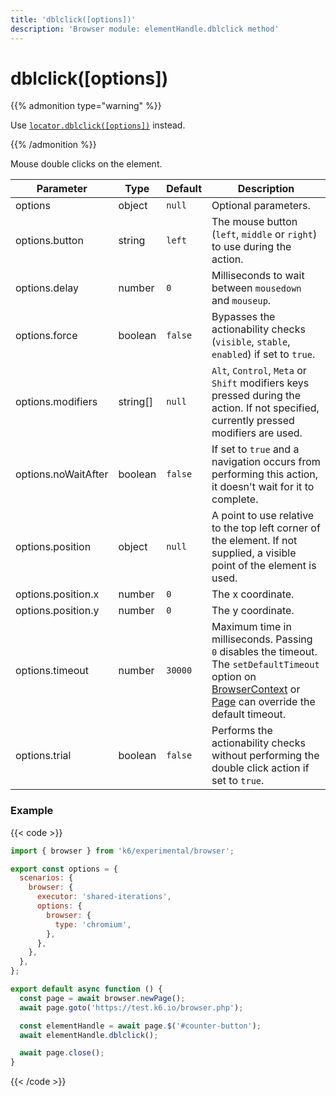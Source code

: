 ```yaml
---
title: 'dblclick([options])'
description: 'Browser module: elementHandle.dblclick method'
---
```


# dblclick([options])

{{% admonition type="warning" %}}

Use [`locator.dblclick([options])`](https://grafana.com/docs/k6/<K6_VERSION>/javascript-api/k6-experimental/browser/locator/dblclick/) instead.

{{% /admonition %}}

Mouse double clicks on the element.

<TableWithNestedRows>

| Parameter           | Type     | Default | Description                                                                                                                                                                                                                                                                                                                                            |
| ------------------- | -------- | ------- | ------------------------------------------------------------------------------------------------------------------------------------------------------------------------------------------------------------------------------------------------------------------------------------------------------------------------------------------------------ |
| options             | object   | `null`  | Optional parameters.                                                                                                                                                                                                                                                                                                                                   |
| options.button      | string   | `left`  | The mouse button (`left`, `middle` or `right`) to use during the action.                                                                                                                                                                                                                                                                               |
| options.delay       | number   | `0`     | Milliseconds to wait between `mousedown` and `mouseup`.                                                                                                                                                                                                                                                                                                |
| options.force       | boolean  | `false` | Bypasses the actionability checks (`visible`, `stable`, `enabled`) if set to `true`.                                                                                                                                                                                                                                                                   |
| options.modifiers   | string[] | `null`  | `Alt`, `Control`, `Meta` or `Shift` modifiers keys pressed during the action. If not specified, currently pressed modifiers are used.                                                                                                                                                                                                                  |
| options.noWaitAfter | boolean  | `false` | If set to `true` and a navigation occurs from performing this action, it doesn't wait for it to complete.                                                                                                                                                                                                                                              |
| options.position    | object   | `null`  | A point to use relative to the top left corner of the element. If not supplied, a visible point of the element is used.                                                                                                                                                                                                                                |
| options.position.x  | number   | `0`     | The x coordinate.                                                                                                                                                                                                                                                                                                                                      |
| options.position.y  | number   | `0`     | The y coordinate.                                                                                                                                                                                                                                                                                                                                      |
| options.timeout     | number   | `30000` | Maximum time in milliseconds. Passing `0` disables the timeout. The `setDefaultTimeout` option on [BrowserContext](https://grafana.com/docs/k6/<K6_VERSION>/javascript-api/k6-experimental/browser/browsercontext/) or [Page](https://grafana.com/docs/k6/<K6_VERSION>/javascript-api/k6-experimental/browser/page/) can override the default timeout. |
| options.trial       | boolean  | `false` | Performs the actionability checks without performing the double click action if set to `true`.                                                                                                                                                                                                                                                         |

</TableWithNestedRows>

### Example

{{< code >}}

```javascript
import { browser } from 'k6/experimental/browser';

export const options = {
  scenarios: {
    browser: {
      executor: 'shared-iterations',
      options: {
        browser: {
          type: 'chromium',
        },
      },
    },
  },
};

export default async function () {
  const page = await browser.newPage();
  await page.goto('https://test.k6.io/browser.php');

  const elementHandle = await page.$('#counter-button');
  await elementHandle.dblclick();

  await page.close();
}
```

{{< /code >}}

